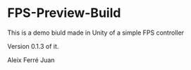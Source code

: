 # FPS-Preview-Build
This is a demo biuld made in Unity of a simple FPS controller

Version 0.1.3 of it.

Aleix Ferré Juan